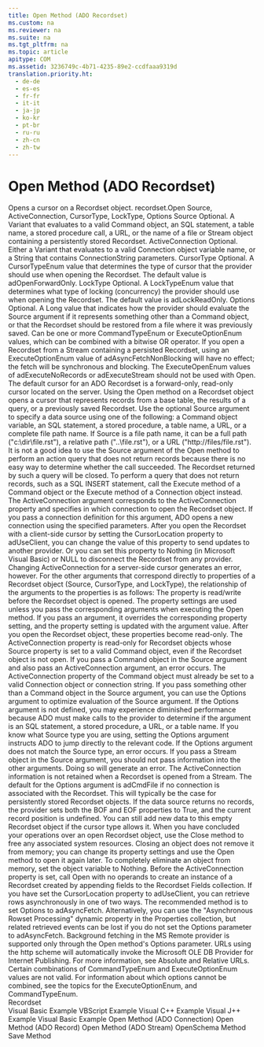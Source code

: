 ```yaml
---
title: Open Method (ADO Recordset)
ms.custom: na
ms.reviewer: na
ms.suite: na
ms.tgt_pltfrm: na
ms.topic: article
apitype: COM
ms.assetid: 3236749c-4b71-4235-89e2-ccdfaaa9319d
translation.priority.ht: 
  - de-de
  - es-es
  - fr-fr
  - it-it
  - ja-jp
  - ko-kr
  - pt-br
  - ru-ru
  - zh-cn
  - zh-tw
---
```

# Open Method (ADO Recordset)
<?xml version="1.0" encoding="utf-8"?>
<developerReferenceWithSyntaxDocument xmlns="http://ddue.schemas.microsoft.com/authoring/2003/5" xmlns:xlink="http://www.w3.org/1999/xlink" xmlns:xsi="http://www.w3.org/2001/XMLSchema-instance" xsi:schemaLocation="http://ddue.schemas.microsoft.com/authoring/2003/5 http://dduestorage.blob.core.windows.net/ddueschema/developer.xsd">
  <introduction>
    <para>Opens a cursor on a <legacyLink xlink:href="ede1415f-c3df-4cc5-a05b-2576b2b84b60">Recordset</legacyLink> object.</para>
  </introduction>
  <syntaxSection>
    <legacySyntax>
<parameterReference>recordset</parameterReference><legacyBold>.Open</legacyBold> <parameterReference>Source</parameterReference><legacyBold>, </legacyBold><parameterReference>ActiveConnection</parameterReference><legacyBold>, </legacyBold><parameterReference>CursorType</parameterReference><legacyBold>, </legacyBold><parameterReference>LockType</parameterReference><legacyBold>, </legacyBold><parameterReference>Options</parameterReference></legacySyntax>
  </syntaxSection>
  <parameters>
    <content>
      <definitionTable>
        <definedTerm>
          <parameterReference>Source </parameterReference>
        </definedTerm>
        <definition>
          <para>Optional. A <languageKeyword>Variant</languageKeyword> that evaluates to a valid <legacyLink xlink:href="a02c22fb-542d-465e-a629-30fd59dcbebf">Command</legacyLink> object, an SQL statement, a table name, a stored procedure call, a URL, or the name of a file or <legacyLink xlink:href="0514531f-009d-4519-abc3-d727014a39f1">Stream</legacyLink> object containing a persistently stored <legacyLink xlink:href="ede1415f-c3df-4cc5-a05b-2576b2b84b60">Recordset</legacyLink>.</para>
        </definition>
        <definedTerm>
          <parameterReference>ActiveConnection </parameterReference>
        </definedTerm>
        <definition>
          <para>Optional. Either a <languageKeyword>Variant</languageKeyword> that evaluates to a valid <legacyLink xlink:href="ef6b1824-5b12-43db-89d7-8f3d13896d4d">Connection</legacyLink> object variable name, or a <languageKeyword>String</languageKeyword> that contains <legacyLink xlink:href="3be75b75-4d36-4479-ab64-9a456869252a">ConnectionString</legacyLink> parameters.</para>
        </definition>
        <definedTerm>
          <parameterReference>CursorType </parameterReference>
        </definedTerm>
        <definition>
          <para>Optional. A <legacyLink xlink:href="ffc6e245-4471-42ae-84dd-e85bddfce983">CursorTypeEnum</legacyLink> value that determines the type of cursor that the provider should use when opening the <unmanagedCodeEntityReference>Recordset</unmanagedCodeEntityReference>. The default value is <legacyBold>adOpenForwardOnly</legacyBold>.</para>
        </definition>
        <definedTerm>
          <parameterReference>LockType </parameterReference>
        </definedTerm>
        <definition>
          <para>Optional. A <legacyLink xlink:href="d2894eaf-4450-4ace-aa51-c8b875fd3010">LockTypeEnum</legacyLink> value that determines what type of locking (concurrency) the provider should use when opening the <unmanagedCodeEntityReference>Recordset</unmanagedCodeEntityReference>. The default value is <legacyBold>adLockReadOnly</legacyBold>.</para>
        </definition>
        <definedTerm>
          <parameterReference>Options </parameterReference>
        </definedTerm>
        <definition>
          <para>Optional. A <languageKeyword>Long</languageKeyword> value that indicates how the provider should evaluate the <parameterReference>Source</parameterReference> argument if it represents something other than a <unmanagedCodeEntityReference>Command</unmanagedCodeEntityReference> object, or that the <unmanagedCodeEntityReference>Recordset</unmanagedCodeEntityReference> should be restored from a file where it was previously saved. Can be one or more <legacyLink xlink:href="4b1feb9c-a855-40fe-a906-efe688687e9f">CommandTypeEnum</legacyLink> or <legacyLink xlink:href="68bfa83a-5df4-4bef-8736-0f88ae8c29ea">ExecuteOptionEnum</legacyLink> values, which can be combined with a bitwise OR operator.</para>
        </definition>
      </definitionTable>
      <alert class="note">
        <para>If you open a <unmanagedCodeEntityReference>Recordset</unmanagedCodeEntityReference> from a <unmanagedCodeEntityReference>Stream</unmanagedCodeEntityReference> containing a persisted <unmanagedCodeEntityReference>Recordset</unmanagedCodeEntityReference>, using an <legacyLink xlink:href="68bfa83a-5df4-4bef-8736-0f88ae8c29ea">ExecuteOptionEnum</legacyLink> value of <legacyBold>adAsyncFetchNonBlocking</legacyBold> will have no effect; the fetch will be synchronous and blocking. </para>
      </alert>
      <alert class="note">
        <para>The <legacyBold>ExecuteOpenEnum</legacyBold> values of <legacyBold>adExecuteNoRecords</legacyBold> or <legacyBold>adExecuteStream</legacyBold> should not be used with <unmanagedCodeEntityReference>Open</unmanagedCodeEntityReference>.</para>
      </alert>
    </content>
  </parameters>
  <languageReferenceRemarks>
    <content>
      <para>The default cursor for an ADO <unmanagedCodeEntityReference>Recordset</unmanagedCodeEntityReference> is a forward-only, read-only cursor located on the server.</para>
      <para>Using the <unmanagedCodeEntityReference>Open</unmanagedCodeEntityReference> method on a <unmanagedCodeEntityReference>Recordset</unmanagedCodeEntityReference> object opens a cursor that represents records from a base table, the results of a query, or a previously saved <unmanagedCodeEntityReference>Recordset</unmanagedCodeEntityReference>.</para>
      <para>Use the optional <parameterReference>Source</parameterReference> argument to specify a data source using one of the following: a <unmanagedCodeEntityReference>Command</unmanagedCodeEntityReference> object variable, an SQL statement, a stored procedure, a table name, a URL, or a complete file path name. If <parameterReference>Source</parameterReference> is a file path name, it can be a full path ("c:\dir\file.rst"), a relative path ("..\file.rst"), or a URL ("http://files/file.rst").</para>
      <para>It is not a good idea to use the <parameterReference>Source</parameterReference> argument of the <unmanagedCodeEntityReference>Open</unmanagedCodeEntityReference> method to perform an action query that does not return records because there is no easy way to determine whether the call succeeded. The <unmanagedCodeEntityReference>Recordset</unmanagedCodeEntityReference> returned by such a query will be closed. To perform a query that does not return records, such as a SQL INSERT statement, call the <legacyLink xlink:href="f84a5ff3-0528-4ad7-9bea-9a15103378dd">Execute</legacyLink> method of a <unmanagedCodeEntityReference>Command</unmanagedCodeEntityReference> object or the <legacyLink xlink:href="03c69320-96b2-4d85-8d49-a13b13e31578">Execute</legacyLink> method of a <legacyLink xlink:href="ef6b1824-5b12-43db-89d7-8f3d13896d4d">Connection</legacyLink> object instead.</para>
      <para>The <parameterReference>ActiveConnection</parameterReference> argument corresponds to the <legacyLink xlink:href="52d0a96c-14fb-4ad9-b004-4d821bc0a6db">ActiveConnection</legacyLink> property and specifies in which connection to open the <unmanagedCodeEntityReference>Recordset</unmanagedCodeEntityReference> object. If you pass a connection definition for this argument, ADO opens a new connection using the specified parameters. After you open the <unmanagedCodeEntityReference>Recordset</unmanagedCodeEntityReference> with a client-side cursor by setting the <legacyLink xlink:href="39c8d86e-7ee9-4182-be5e-aad5ce952f84">CursorLocation</legacyLink> property to <legacyBold>adUseClient</legacyBold>, you can change the value of this property to send updates to another provider. Or you can set this property to <legacyBold>Nothing</legacyBold> (in Microsoft Visual Basic) or NULL to disconnect the <unmanagedCodeEntityReference>Recordset</unmanagedCodeEntityReference> from any provider. Changing <parameterReference>ActiveConnection</parameterReference> for a server-side cursor generates an error, however.</para>
      <para>For the other arguments that correspond directly to properties of a <unmanagedCodeEntityReference>Recordset</unmanagedCodeEntityReference> object (<parameterReference>Source</parameterReference>, <parameterReference>CursorType</parameterReference>, and <parameterReference>LockType</parameterReference>), the relationship of the arguments to the properties is as follows:  </para>
      <list class="bullet">
        <listItem>
          <para>The property is read/write before the <unmanagedCodeEntityReference>Recordset</unmanagedCodeEntityReference> object is opened.</para>
        </listItem>
        <listItem>
          <para>The property settings are used unless you pass the corresponding arguments when executing the <unmanagedCodeEntityReference>Open</unmanagedCodeEntityReference> method. If you pass an argument, it overrides the corresponding property setting, and the property setting is updated with the argument value.</para>
        </listItem>
        <listItem>
          <para>After you open the <unmanagedCodeEntityReference>Recordset</unmanagedCodeEntityReference> object, these properties become read-only.</para>
        </listItem>
      </list>
      <alert class="note">
        <para>The <unmanagedCodeEntityReference>ActiveConnection</unmanagedCodeEntityReference> property is read-only for <unmanagedCodeEntityReference>Recordset</unmanagedCodeEntityReference> objects whose <legacyLink xlink:href="a05ba2c9-2821-4343-8607-4de9b764ec91">Source</legacyLink> property is set to a valid <unmanagedCodeEntityReference>Command</unmanagedCodeEntityReference> object, even if the <unmanagedCodeEntityReference>Recordset</unmanagedCodeEntityReference> object is not open.</para>
      </alert>
      <para>If you pass a <unmanagedCodeEntityReference>Command</unmanagedCodeEntityReference> object in the <parameterReference>Source</parameterReference> argument and also pass an <parameterReference>ActiveConnection</parameterReference> argument, an error occurs. The <unmanagedCodeEntityReference>ActiveConnection</unmanagedCodeEntityReference> property of the <unmanagedCodeEntityReference>Command</unmanagedCodeEntityReference> object must already be set to a valid <unmanagedCodeEntityReference>Connection</unmanagedCodeEntityReference> object or connection string.</para>
      <para>If you pass something other than a <unmanagedCodeEntityReference>Command</unmanagedCodeEntityReference> object in the <parameterReference>Source</parameterReference> argument, you can use the <parameterReference>Options</parameterReference> argument to optimize evaluation of the <parameterReference>Source</parameterReference> argument. If the <parameterReference>Options</parameterReference> argument is not defined, you may experience diminished performance because ADO must make calls to the provider to determine if the argument is an SQL statement, a stored procedure, a URL, or a table name. If you know what <parameterReference>Source</parameterReference> type you are using, setting the <parameterReference>Options</parameterReference> argument instructs ADO to jump directly to the relevant code. If the <parameterReference>Options</parameterReference> argument does not match the <parameterReference>Source</parameterReference> type, an error occurs.</para>
      <para>If you pass a <unmanagedCodeEntityReference>Stream</unmanagedCodeEntityReference> object in the <parameterReference>Source</parameterReference> argument, you should not pass information into the other arguments. Doing so will generate an error. The <unmanagedCodeEntityReference>ActiveConnection</unmanagedCodeEntityReference> information is not retained when a <unmanagedCodeEntityReference>Recordset</unmanagedCodeEntityReference> is opened from a <unmanagedCodeEntityReference>Stream</unmanagedCodeEntityReference>.</para>
      <para>The default for the <parameterReference>Options</parameterReference> argument is <legacyBold>adCmdFile</legacyBold> if no connection is associated with the <unmanagedCodeEntityReference>Recordset</unmanagedCodeEntityReference>. This will typically be the case for persistently stored <unmanagedCodeEntityReference>Recordset</unmanagedCodeEntityReference> objects.</para>
      <para>If the data source returns no records, the provider sets both the <legacyLink xlink:href="36c31ab2-f3b6-4281-89b6-db7e04e38fd2">BOF</legacyLink> and <legacyLink xlink:href="36c31ab2-f3b6-4281-89b6-db7e04e38fd2">EOF</legacyLink> properties to <languageKeyword>True</languageKeyword>, and the current record position is undefined. You can still add new data to this empty <unmanagedCodeEntityReference>Recordset</unmanagedCodeEntityReference> object if the cursor type allows it.</para>
      <para>When you have concluded your operations over an open <unmanagedCodeEntityReference>Recordset</unmanagedCodeEntityReference> object, use the <legacyLink xlink:href="3cdf27d1-a180-4cff-8e42-95dec5fb1b55">Close</legacyLink> method to free any associated system resources. Closing an object does not remove it from memory; you can change its property settings and use the <unmanagedCodeEntityReference>Open</unmanagedCodeEntityReference> method to open it again later. To completely eliminate an object from memory, set the object variable to <parameterReference>Nothing</parameterReference>.</para>
      <para>Before the <unmanagedCodeEntityReference>ActiveConnection</unmanagedCodeEntityReference> property is set, call <unmanagedCodeEntityReference>Open</unmanagedCodeEntityReference> with no operands to create an instance of a <unmanagedCodeEntityReference>Recordset</unmanagedCodeEntityReference> created by appending fields to the <unmanagedCodeEntityReference>Recordset</unmanagedCodeEntityReference> <legacyLink xlink:href="7c371474-b88f-4730-afa5-44163a0488d5">Fields</legacyLink> collection.</para>
      <para>If you have set the <legacyLink xlink:href="39c8d86e-7ee9-4182-be5e-aad5ce952f84">CursorLocation</legacyLink> property to <legacyBold>adUseClient</legacyBold>, you can retrieve rows asynchronously in one of two ways. The recommended method is to set <parameterReference>Options</parameterReference> to <legacyBold>adAsyncFetch</legacyBold>. Alternatively, you can use the "Asynchronous Rowset Processing" dynamic property in the <legacyLink xlink:href="1d539aa8-ce0d-4418-ab03-8d0a3c1e9d82">Properties</legacyLink> collection, but related retrieved events can be lost if you do not set the <parameterReference>Options</parameterReference> parameter to <legacyBold>adAsyncFetch</legacyBold>.</para>
      <alert class="note">
        <para>Background fetching in the MS Remote provider is supported only through the <unmanagedCodeEntityReference>Open</unmanagedCodeEntityReference> method's <parameterReference>Options</parameterReference> parameter.</para>
      </alert>
      <alert class="note">
        <para>URLs using the http scheme will automatically invoke the <legacyLink xlink:href="66a208d9-b580-4655-a41e-1d36e5b5bfca">Microsoft OLE DB Provider for Internet Publishing</legacyLink>. For more information, see <legacyLink xlink:href="6a34a7ef-50cc-4c3d-82f7-106b9a8f3caf">Absolute and Relative URLs</legacyLink>.</para>
      </alert>
      <para>Certain combinations of <legacyLink xlink:href="4b1feb9c-a855-40fe-a906-efe688687e9f">CommandTypeEnum</legacyLink> and <legacyLink xlink:href="68bfa83a-5df4-4bef-8736-0f88ae8c29ea">ExecuteOptionEnum</legacyLink> values are not valid. For information about which options cannot be combined, see the topics for the <legacyLink xlink:href="68bfa83a-5df4-4bef-8736-0f88ae8c29ea">ExecuteOptionEnum</legacyLink>, and <legacyLink xlink:href="4b1feb9c-a855-40fe-a906-efe688687e9f">CommandTypeEnum</legacyLink>.</para>
    </content>
  </languageReferenceRemarks>
  <section>
    <title>Applies To</title>
    <content>
      <para>
        <link xlink:href="ede1415f-c3df-4cc5-a05b-2576b2b84b60">Recordset</link>
      </para>
    </content>
  </section>
  <relatedTopics>
<link xlink:href="1311d561-0e86-40f5-8cbc-ad8f13e626d1">Visual Basic Example</link>
<link xlink:href="66eca011-e258-4d8f-bd67-e017bcf0871b">VBScript Example</link>
<link xlink:href="f74a81fd-cbcc-4143-b9f8-774c88dd4fad">Visual C++ Example</link>
<link xlink:href="0b7dd9f8-4751-48fb-a75d-c6f75d80d928">Visual J++ Example</link>
<link xlink:href="ddccdf58-9c57-4c9b-8b7f-0cf193f955fb">Visual Basic Example</link>
<link xlink:href="663defab-5545-4973-9036-24d5882c9737">Open Method (ADO Connection)</link>
<link xlink:href="ab79a623-88a9-40b6-a017-a658bf19b778">Open Method (ADO Record)</link>
<link xlink:href="d26f48fb-904e-4932-a245-3b4332ca1600">Open Method (ADO Stream)</link>
<link xlink:href="850cf3ce-f18f-4e7c-8597-96c1dc504866">OpenSchema Method</link>
<link xlink:href="ed3d9678-5c28-4e61-8bb3-7dfb66d99cf5">Save Method</link>
</relatedTopics>
</developerReferenceWithSyntaxDocument>